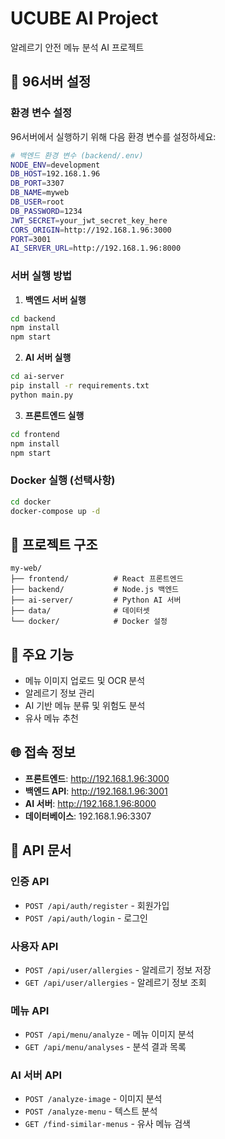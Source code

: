 # UCUBE AI Project

알레르기 안전 메뉴 분석 AI 프로젝트

## 🚀 96서버 설정

### 환경 변수 설정

96서버에서 실행하기 위해 다음 환경 변수를 설정하세요:

```bash
# 백엔드 환경 변수 (backend/.env)
NODE_ENV=development
DB_HOST=192.168.1.96
DB_PORT=3307
DB_NAME=myweb
DB_USER=root
DB_PASSWORD=1234
JWT_SECRET=your_jwt_secret_key_here
CORS_ORIGIN=http://192.168.1.96:3000
PORT=3001
AI_SERVER_URL=http://192.168.1.96:8000
```

### 서버 실행 방법

1. **백엔드 서버 실행**
```bash
cd backend
npm install
npm start
```

2. **AI 서버 실행**
```bash
cd ai-server
pip install -r requirements.txt
python main.py
```

3. **프론트엔드 실행**
```bash
cd frontend
npm install
npm start
```

### Docker 실행 (선택사항)

```bash
cd docker
docker-compose up -d
```

## 📁 프로젝트 구조

```
my-web/
├── frontend/          # React 프론트엔드
├── backend/           # Node.js 백엔드
├── ai-server/         # Python AI 서버
├── data/              # 데이터셋
└── docker/            # Docker 설정
```

## 🔧 주요 기능

- 메뉴 이미지 업로드 및 OCR 분석
- 알레르기 정보 관리
- AI 기반 메뉴 분류 및 위험도 분석
- 유사 메뉴 추천

## 🌐 접속 정보

- **프론트엔드**: http://192.168.1.96:3000
- **백엔드 API**: http://192.168.1.96:3001
- **AI 서버**: http://192.168.1.96:8000
- **데이터베이스**: 192.168.1.96:3307

## 📝 API 문서

### 인증 API
- `POST /api/auth/register` - 회원가입
- `POST /api/auth/login` - 로그인

### 사용자 API
- `POST /api/user/allergies` - 알레르기 정보 저장
- `GET /api/user/allergies` - 알레르기 정보 조회

### 메뉴 API
- `POST /api/menu/analyze` - 메뉴 이미지 분석
- `GET /api/menu/analyses` - 분석 결과 목록

### AI 서버 API
- `POST /analyze-image` - 이미지 분석
- `POST /analyze-menu` - 텍스트 분석
- `GET /find-similar-menus` - 유사 메뉴 검색




